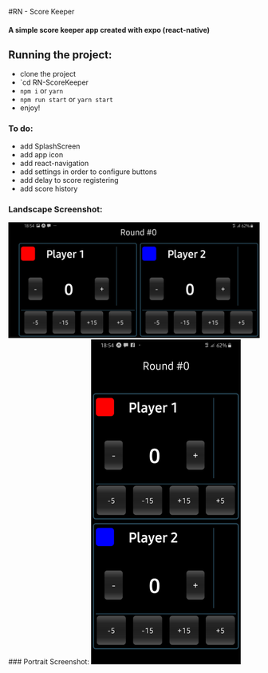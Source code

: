 #RN - Score Keeper
#### A simple score keeper app created with expo (react-native)

## Running the project:
- clone the project
- `cd RN-ScoreKeeper
- `npm i` or `yarn`
- `npm run start` or `yarn start`
- enjoy!


### To do:
- add SplashScreen
- add app icon
- add react-navigation
- add settings in order to configure buttons
- add delay to score registering
- add score history

### Landscape Screenshot:
<img alt="RN - Score Keeper Landscape" src="screenshots/Screenshot_Landscape.jpg" width="600">
### Portrait Screenshot:
<img alt="RN - Score Keeper Portrait" src="screenshots/Screenshot_Portrait.jpg" width="300">

